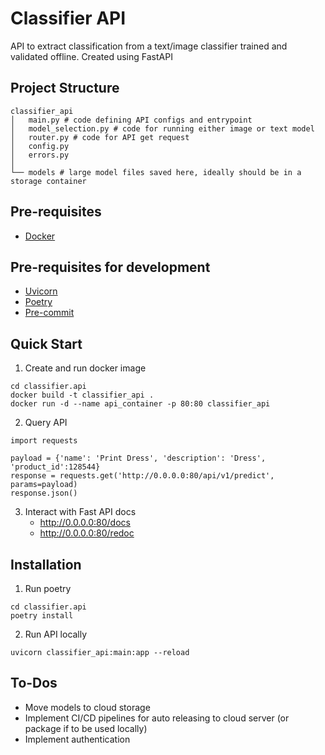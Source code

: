 # Classifier API

API to extract classification from a text/image classifier trained and validated offline. Created using FastAPI

## Project Structure
```
classifier_api
│   main.py # code defining API configs and entrypoint
│   model_selection.py # code for running either image or text model
│   router.py # code for API get request
│   config.py
│   errors.py
│
└── models # large model files saved here, ideally should be in a storage container
```

## Pre-requisites
* [Docker](https://www.docker.com/products/docker-desktop)

## Pre-requisites for development
* [Uvicorn](https://pypi.org/project/uvicorn/)
* [Poetry](https://python-poetry.org/docs/)
* [Pre-commit](https://pre-commit.com)

## Quick Start

1. Create and run docker image
```
cd classifier.api
docker build -t classifier_api .
docker run -d --name api_container -p 80:80 classifier_api
```
2. Query API
```
import requests

payload = {'name': 'Print Dress', 'description': 'Dress', 'product_id':128544}
response = requests.get('http://0.0.0.0:80/api/v1/predict', params=payload)
response.json()
```
3. Interact with Fast API docs
    - http://0.0.0.0:80/docs
    - http://0.0.0.0:80/redoc

## Installation

1. Run poetry
```
cd classifier.api
poetry install
```
2. Run API locally
```
uvicorn classifier_api:main:app --reload
```
## To-Dos
* Move models to cloud storage
* Implement CI/CD pipelines for auto releasing to cloud server (or package if to be used locally)
* Implement authentication
